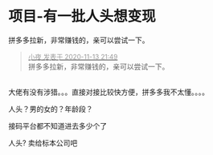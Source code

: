 # 项目-有一批人头想变现


拼多多拉新，非常赚钱的，亲可以尝试一下。

<div class="quote"><blockquote><font size="2"><a href="https://www.hostloc.com/forum.php?mod=redirect&amp;goto=findpost&amp;pid=9450662&amp;ptid=766388" target="_blank"><font color="#999999">小夜 发表于 2020-11-13 21:49</font></a></font><br />
拼多多拉新，非常赚钱的，亲可以尝试一下。</blockquote></div><br />
大佬有没有涉猎。。。直接对接比较快方便，拼多多我不太懂。。。。<img id="aimg_OVx1K" onclick="zoom(this, this.src, 0, 0, 0)" class="zoom" src="https://cdn.jsdelivr.net/gh/hishis/forum-master/public/images/patch.gif" onmouseover="img_onmouseoverfunc(this)" onload="thumbImg(this)" border="0" alt="" />

人头？男的女的？年龄段？

接码平台都不知道进去多少个了

人头? 卖给标本公司吧
